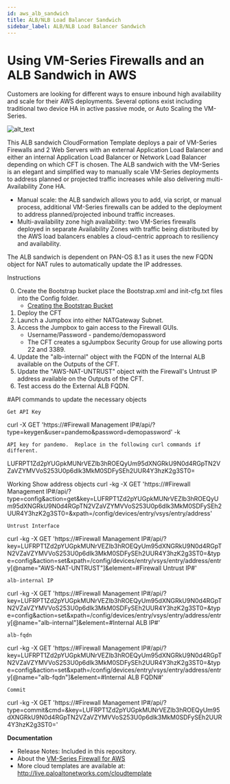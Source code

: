 ```yaml
---
id: aws_alb_sandwich
title: ALB/NLB Load Balancer Sandwich
sidebar_label: ALB/NLB Load Balancer Sandwich
---
```


# Using VM-Series Firewalls and an ALB Sandwich in AWS

Customers are looking for different ways to ensure inbound high availability and scale for their AWS deployments. Several options exist including traditional two device HA in active passive mode, or Auto Scaling the VM-Series.

![alt_text](assets/albsandwichdiagram.png)

This ALB sandwich CloudFormation Template deploys a pair of VM-Series Firewalls and 2 Web Servers with an external Application Load Balancer and either an internal Application Load Balancer or Network Load Balancer depending on which CFT is chosen. 
The ALB sandwich with the VM-Series is an elegant and simplified way to manually scale VM-Series deployments to address planned or projected traffic increases while also delivering multi-Availability Zone HA. 

* Manual scale: the ALB sandwich allows you to add, via script, or manual process, additional VM-Series firewalls can be added to the deployment to address planned/projected inbound traffic increases.
* Multi-availability zone high availability: two VM-Series firewalls deployed in separate Availability Zones with traffic being distributed by the AWS load balancers enables a cloud-centric approach to resiliency and availability. 

The ALB sandwich is dependent on PAN-OS 8.1 as it uses the new FQDN object for NAT rules to automatically update the IP addresses. 


Instructions

0. Create the Bootstrap bucket place the Bootstrap.xml and init-cfg.txt files into the Config folder.
	* [Creating the Bootstrap Bucket](https://www.paloaltonetworks.com/documentation/71/virtualization/virtualization/bootstrap-the-vm-series-firewall/bootstrap-package)
1. Deploy the CFT
2. Launch a Jumpbox into either NATGateway Subnet.
3. Access the Jumpbox to gain access to the Firewall GUIs.
	* Username/Password - pandemo/demopassword
	* The CFT creates a sgJumpbox Security Group for use allowing ports 22 and 3389.
4. Update the "alb-internal" object with the FQDN of the Internal ALB available on the Outputs of the CFT.
5. Update the "AWS-NAT-UNTRUST" object with the Firewall's Untrust IP address available on the Outputs of the CFT.
6. Test access do the External ALB FQDN.


#API commands to update the necessary objects

	Get API Key
curl -X GET 'https://#Firewall Management IP#/api/?type=keygen&user=pandemo&password=demopassword' -k

	API key for pandemo.  Replace in the following curl commands if different.
LUFRPT1Zd2pYUGpkMUNrVEZlb3hROEQyUm95dXNGRkU9N0d4RGpTN2VZaVZYMVVoS253U0p6dlk3MkM0SDFySEh2UUR4Y3hzK2g3ST0=

Working
	Show address objects
curl -kg -X GET 'https://#Firewall Management IP#/api/?type=config&action=get&key=LUFRPT1Zd2pYUGpkMUNrVEZlb3hROEQyUm95dXNGRkU9N0d4RGpTN2VZaVZYMVVoS253U0p6dlk3MkM0SDFySEh2UUR4Y3hzK2g3ST0=&xpath=/config/devices/entry/vsys/entry/address' 

	Untrust Interface
curl -kg -X GET 'https://#Firewall Management IP#/api/?key=LUFRPT1Zd2pYUGpkMUNrVEZlb3hROEQyUm95dXNGRkU9N0d4RGpTN2VZaVZYMVVoS253U0p6dlk3MkM0SDFySEh2UUR4Y3hzK2g3ST0=&type=config&action=set&xpath=/config/devices/entry/vsys/entry/address/entry[@name="AWS-NAT-UNTRUST"]&element=<ip-netmask>#Firewall Untrust IP#</ip-netmask>'

	alb-internal IP
curl -kg -X GET 'https://#Firewall Management IP#/api/?key=LUFRPT1Zd2pYUGpkMUNrVEZlb3hROEQyUm95dXNGRkU9N0d4RGpTN2VZaVZYMVVoS253U0p6dlk3MkM0SDFySEh2UUR4Y3hzK2g3ST0=&type=config&action=set&xpath=/config/devices/entry/vsys/entry/address/entry[@name="alb-internal"]&element=<ip-netmask>#Internal ALB IP#</ip-netmask>' 

	alb-fqdn
curl -kg -X GET 'https://#Firewall Management IP#/api/?key=LUFRPT1Zd2pYUGpkMUNrVEZlb3hROEQyUm95dXNGRkU9N0d4RGpTN2VZaVZYMVVoS253U0p6dlk3MkM0SDFySEh2UUR4Y3hzK2g3ST0=&type=config&action=set&xpath=/config/devices/entry/vsys/entry/address/entry[@name="alb-fqdn"]&element=<fqdn>#Internal ALB FQDN#</fqdn>'
	
	Commit
curl -kg -X GET 'https://#Firewall Management IP#/api/?type=commit&cmd=<commit></commit>&key=LUFRPT1Zd2pYUGpkMUNrVEZlb3hROEQyUm95dXNGRkU9N0d4RGpTN2VZaVZYMVVoS253U0p6dlk3MkM0SDFySEh2UUR4Y3hzK2g3ST0='




**Documentation**
* Release Notes: Included in this repository.
* About the [VM-Series Firewall for AWS](https://aws.paloaltonetworks.com)
* More cloud templates are available at: http://live.paloaltonetworks.com/cloudtemplate

